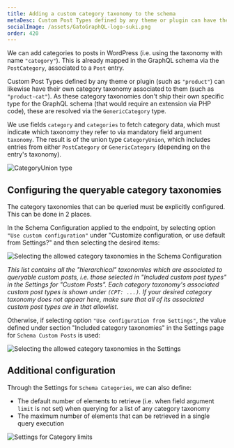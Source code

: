 ```yaml
---
title: Adding a custom category taxonomy to the schema
metaDesc: Custom Post Types defined by any theme or plugin can have their own category taxonomy associated to them, and added to the GraphQL schema.
socialImage: /assets/GatoGraphQL-logo-suki.png
order: 420
---
```


We can add categories to posts in WordPress (i.e. using the taxonomy with name `"category"`). This is already mapped in the GraphQL schema via the `PostCategory`, associated to a `Post` entry.

Custom Post Types defined by any theme or plugin (such as `"product"`) can likewise have their own category taxonomy associated to them (such as `"product-cat"`). As these category taxonomies don't ship their own specific type for the GraphQL schema (that would require an extension via PHP code), these are resolved via the `GenericCategory` type.

We use fields `category` and `categories` to fetch category data, which must indicate which taxonomy they refer to via mandatory field argument `taxonomy`. The result is of the union type `CategoryUnion`, which includes entries from either `PostCategory` or `GenericCategory` (depending on the entry's taxonomy).

![`CategoryUnion` type](/assets/guides/upstream/interactive-schema-category-union.png "`CategoryUnion` type")

## Configuring the queryable category taxonomies

The category taxonomies that can be queried must be explicitly configured. This can be done in 2 places.

In the Schema Configuration applied to the endpoint, by selecting option `"Use custom configuration"` under "Customize configuration, or use default from Settings?" and then selecting the desired items:

![Selecting the allowed category taxonomies in the Schema Configuration](/assets/guides/upstream/categories-schema-configuration-queryable-taxonomies.png "Selecting the allowed category taxonomies in the Schema Configuration")

_This list contains all the "hierarchical" taxonomies which are associated to queryable custom posts, i.e. those selected in "Included custom post types" in the Settings for "Custom Posts". Each category taxonomy's associated custom post types is shown under `(CPT: ...)`. If your desired category taxonomy does not appear here, make sure that all of its associated custom post types are in that allowlist._

Otherwise, if selecting option `"Use configuration from Settings"`, the value defined under section "Included category taxonomies" in the Settings page for `Schema Custom Posts` is used:

<div class="img-width-1024" markdown=1>

![Selecting the allowed category taxonomies in the Settings](/assets/guides/upstream/categories-settings-queryable-taxonomies.png "Selecting the allowed category taxonomies in the Settings")

</div>

## Additional configuration

Through the Settings for `Schema Categories`, we can also define:

- The default number of elements to retrieve (i.e. when field argument `limit` is not set) when querying for a list of any category taxonomy
- The maximum number of elements that can be retrieved in a single query execution

<div class="img-width-1024" markdown=1>

![Settings for Category limits](/assets/guides/upstream/settings-categories-limits.png "Settings for Category limits")

</div>
